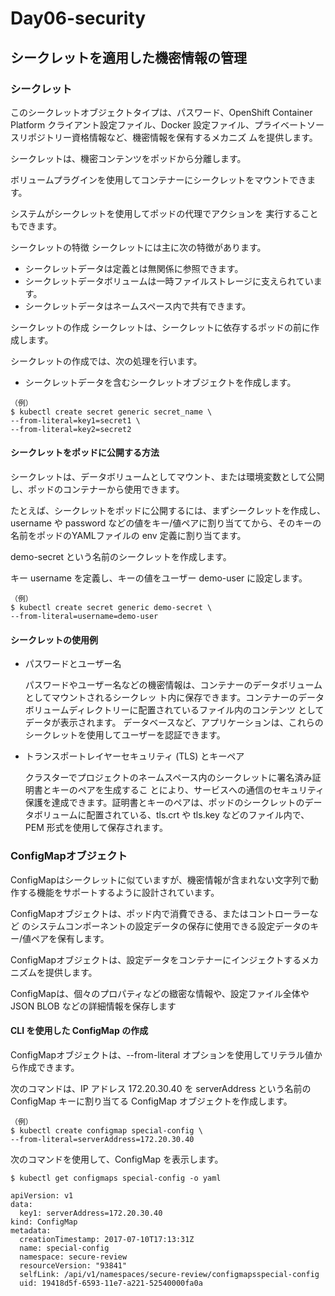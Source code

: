# Day06-security
## シークレットを適用した機密情報の管理
### シークレット
このシークレットオブジェクトタイプは、パスワード、OpenShift Container Platform クライアント設定ファイル、Docker 設定ファイル、プライベートソースリポジトリー資格情報など、機密情報を保有するメカニズ ムを提供します。

シークレットは、機密コンテンツをポッドから分離します。

ボリュームプラグインを使用してコンテナーにシークレットをマウントできます。

システムがシークレットを使用してポッドの代理でアクションを 実行することもできます。

シークレットの特徴 シークレットには主に次の特徴があります。

- シークレットデータは定義とは無関係に参照できます。
- シークレットデータボリュームは一時ファイルストレージに支えられています。
- シークレットデータはネームスペース内で共有できます。

シークレットの作成 シークレットは、シークレットに依存するポッドの前に作成します。

シークレットの作成では、次の処理を行います。
- シークレットデータを含むシークレットオブジェクトを作成します。
```
（例）
$ kubectl create secret generic secret_name \
--from-literal=key1=secret1 \
--from-literal=key2=secret2
```

#### シークレットをポッドに公開する方法
シークレットは、データボリュームとしてマウント、または環境変数として公開し、ポッドのコンテナーから使用できます。

たとえば、シークレットをポッドに公開するには、まずシークレットを作成し、username や password などの値をキー/値ペアに割り当ててから、そのキーの名前をポッドのYAMLファイルの env 定義に割り当てます。

demo-secret という名前のシークレットを作成します。

キー username を定義し、キーの値をユーザー demo-user に設定します。

```
（例）
$ kubectl create secret generic demo-secret \
--from-literal=username=demo-user
```

#### シークレットの使用例
- パスワードとユーザー名

    パスワードやユーザー名などの機密情報は、コンテナーのデータボリュームとしてマウントされるシークレッ ト内に保存できます。コンテナーのデータボリュームディレクトリーに配置されているファイル内のコンテンツ としてデータが表示されます。
    データベースなど、アプリケーションは、これらのシークレットを使用してユーザーを認証できます。

- トランスポートレイヤーセキュリティ (TLS) とキーペア

    クラスターでプロジェクトのネームスペース内のシークレットに署名済み証明書とキーのペアを生成するこ とにより、サービスへの通信のセキュリティ保護を達成できます。証明書とキーのペアは、ポッドのシークレットのデータボリュームに配置されている、tls.crt や tls.key などのファイル内で、PEM 形式を使用して保存されます。

### ConfigMapオブジェクト
ConfigMapはシークレットに似ていますが、機密情報が含まれない文字列で動作する機能をサポートするように設計されています。

ConfigMapオブジェクトは、ポッド内で消費できる、またはコントローラーなど のシステムコンポーネントの設定データの保存に使用できる設定データのキー/値ペアを保有します。

ConfigMapオブジェクトは、設定データをコンテナーにインジェクトするメカニズムを提供します。

ConfigMapは、個々のプロパティなどの緻密な情報や、設定ファイル全体や JSON BLOB などの詳細情報を保存します

#### CLI を使用した ConfigMap の作成
ConfigMapオブジェクトは、--from-literal オプションを使用してリテラル値から作成できます。

次のコマンドは、IP アドレス 172.20.30.40 を serverAddress という名前の ConfigMap キーに割り当てる ConfigMap オブジェクトを作成します。

```
（例）
$ kubectl create configmap special-config \ 
--from-literal=serverAddress=172.20.30.40
```

次のコマンドを使用して、ConfigMap を表示します。
```
$ kubectl get configmaps special-config -o yaml
```

```
apiVersion: v1
data:
  key1: serverAddress=172.20.30.40
kind: ConfigMap
metadata:
  creationTimestamp: 2017-07-10T17:13:31Z
  name: special-config
  namespace: secure-review
  resourceVersion: "93841"
  selfLink: /api/v1/namespaces/secure-review/configmapsspecial-config
  uid: 19418d5f-6593-11e7-a221-52540000fa0a
```

